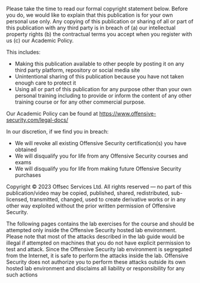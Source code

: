 Please take the time to read our formal copyright statement below. Before you do, we would like to explain that this publication is for your own personal use only. Any copying of this publication or sharing of all or part of this publication with any third party is in breach of (a) our intellectual property rights (b) the contractual terms you accept when you register with us (c) our Academic Policy.

This includes:

- Making this publication available to other people by posting it on any third party platform, repository or social media site
- Unintentional sharing of this publication because you have not taken enough care to protect it
- Using all or part of this publication for any purpose other than your own personal training including to provide or inform the content of any other training course or for any other commercial purpose.

Our Academic Policy can be found at https://www.offensive-security.com/legal-docs/

In our discretion, if we find you in breach:

- We will revoke all existing Offensive Security certification(s) you have obtained
- We will disqualify you for life from any Offensive Security courses and exams
- We will disqualify you for life from making future Offensive Security purchases

Copyright © 2023 Offsec Services Ltd. All rights reserved — no part of this publication/video may be copied, published, shared, redistributed, sub-licensed, transmitted, changed, used to create derivative works or in any other way exploited without the prior written permission of Offensive Security.

The following pages contains the lab exercises for the course and should be attempted only inside the Offensive Security hosted lab environment. Please note that most of the attacks described in the lab guide would be illegal if attempted on machines that you do not have explicit permission to test and attack. Since the Offensive Security lab environment is segregated from the Internet, it is safe to perform the attacks inside the lab. Offensive Security does not authorize you to perform these attacks outside its own hosted lab environment and disclaims all liability or responsibility for any such actions